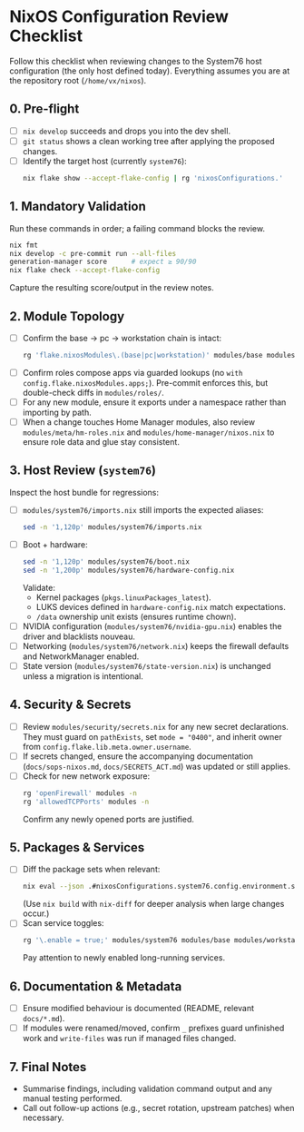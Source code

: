 # NixOS Configuration Review Checklist

Follow this checklist when reviewing changes to the System76 host configuration (the only host defined today). Everything assumes you are at the repository root (`/home/vx/nixos`).

## 0. Pre-flight

- [ ] `nix develop` succeeds and drops you into the dev shell.
- [ ] `git status` shows a clean working tree after applying the proposed changes.
- [ ] Identify the target host (currently `system76`):
  ```bash
  nix flake show --accept-flake-config | rg 'nixosConfigurations.'
  ```

## 1. Mandatory Validation

Run these commands in order; a failing command blocks the review.

```bash
nix fmt
nix develop -c pre-commit run --all-files
generation-manager score      # expect ≥ 90/90
nix flake check --accept-flake-config
```

Capture the resulting score/output in the review notes.

## 2. Module Topology

- [ ] Confirm the base → pc → workstation chain is intact:
  ```bash
  rg 'flake.nixosModules\.(base|pc|workstation)' modules/base modules/pc modules/workstation
  ```
- [ ] Confirm roles compose apps via guarded lookups (no `with config.flake.nixosModules.apps;`). Pre-commit enforces this, but double-check diffs in `modules/roles/`.
- [ ] For any new module, ensure it exports under a namespace rather than importing by path.
- [ ] When a change touches Home Manager modules, also review `modules/meta/hm-roles.nix` and `modules/home-manager/nixos.nix` to ensure role data and glue stay consistent.

## 3. Host Review (`system76`)

Inspect the host bundle for regressions:

- [ ] `modules/system76/imports.nix` still imports the expected aliases:
  ```bash
  sed -n '1,120p' modules/system76/imports.nix
  ```
- [ ] Boot + hardware:
  ```bash
  sed -n '1,120p' modules/system76/boot.nix
  sed -n '1,200p' modules/system76/hardware-config.nix
  ```
  Validate:
  - Kernel packages (`pkgs.linuxPackages_latest`).
  - LUKS devices defined in `hardware-config.nix` match expectations.
  - `/data` ownership unit exists (ensures runtime chown).
- [ ] NVIDIA configuration (`modules/system76/nvidia-gpu.nix`) enables the driver and blacklists nouveau.
- [ ] Networking (`modules/system76/network.nix`) keeps the firewall defaults and NetworkManager enabled.
- [ ] State version (`modules/system76/state-version.nix`) is unchanged unless a migration is intentional.

## 4. Security & Secrets

- [ ] Review `modules/security/secrets.nix` for any new secret declarations. They must guard on `pathExists`, set `mode = "0400"`, and inherit owner from `config.flake.lib.meta.owner.username`.
- [ ] If secrets changed, ensure the accompanying documentation (`docs/sops-nixos.md`, `docs/SECRETS_ACT.md`) was updated or still applies.
- [ ] Check for new network exposure:
  ```bash
  rg 'openFirewall' modules -n
  rg 'allowedTCPPorts' modules -n
  ```
  Confirm any newly opened ports are justified.

## 5. Packages & Services

- [ ] Diff the package sets when relevant:
  ```bash
  nix eval --json .#nixosConfigurations.system76.config.environment.systemPackages | jq 'length'
  ```
  (Use `nix build` with `nix-diff` for deeper analysis when large changes occur.)
- [ ] Scan service toggles:
  ```bash
  rg '\.enable = true;' modules/system76 modules/base modules/workstation
  ```
  Pay attention to newly enabled long-running services.

## 6. Documentation & Metadata

- [ ] Ensure modified behaviour is documented (README, relevant `docs/*.md`).
- [ ] If modules were renamed/moved, confirm `_` prefixes guard unfinished work and `write-files` was run if managed files changed.

## 7. Final Notes

- Summarise findings, including validation command output and any manual testing performed.
- Call out follow-up actions (e.g., secret rotation, upstream patches) when necessary.
